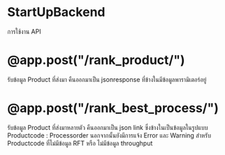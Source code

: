 # StartUpBackend

การใช้งาน API 
# @app.post("/rank_product/")
รับข้อมูล Product ที่ส่งมา คืนออกมาเป็น jsonresponse ที่ข้างในมีข้อมูลพารามิเตอร์อยู่ 
# @app.post("/rank_best_process/")
รับข้อมูล Product ที่ส่งมาหลายตัว คืนออกมาเป็น json link ซึ่งข้างในเป็นข้อมูลในรูปแบบ Productcode : Processorder 
นอกจากนั้นยังมีการแจ้ง Error และ Warning สำหรับ Productcode ที่ไม่มีข้อมูล RFT หรือ ไม่มีข้อมูล throughput